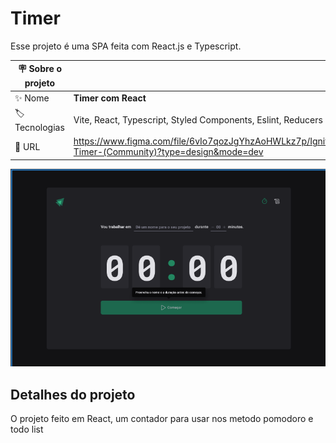 # Timer

Esse projeto é uma SPA feita com React.js e Typescript.

| :placard: Sobre o projeto |     |
| -------------  | --- |
| :sparkles: Nome        | **Timer com React**
| :label: Tecnologias | Vite, React, Typescript, Styled Components, Eslint, Reducers
| :rocket: URL         | https://www.figma.com/file/6vIo7qozJgYhzAoHWLkz7p/Ignite-Timer-(Community)?type=design&mode=dev

<!-- Inserir imagem com a #vitrinedev ao final do link -->
![Imagem do projeto timer](image.png)

## Detalhes do projeto

O projeto feito em React, um contador para usar nos metodo pomodoro e todo list
